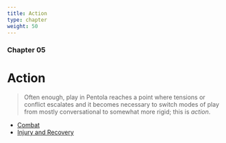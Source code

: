 ```yaml
---
title: Action
type: chapter
weight: 50
---
```


### Chapter 05

# Action

> Often enough, play in Pentola reaches a point where tensions or conflict escalates and it becomes necessary to switch modes of play from mostly conversational to somewhat more rigid;
> this is _action_.

+ [Combat]()
+ [Injury and Recovery]()
